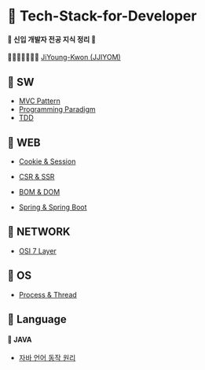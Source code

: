 # :notebook: Tech-Stack-for-Developer

####  :baby_chick: 신입 개발자 전공 지식 정리​ :baby_chick: 

📕📙📒📗📘📔📓 [JiYoung-Kwon (JJIYOM)](https://github.com/JiYoung-Kwon) 



## :pushpin: SW

* [MVC Pattern](https://github.com/JiYoung-Kwon/Tech-Stack-for-Developer/blob/main/docs/SW/%5BSW%5D%20MVC%20%ED%8C%A8%ED%84%B4.md)
* [Programming Paradigm](https://github.com/JiYoung-Kwon/Tech-Stack-for-Developer/blob/main/docs/SW/%5BSW%5D%20%ED%94%84%EB%A1%9C%EA%B7%B8%EB%9E%98%EB%B0%8D%20%ED%8C%A8%EB%9F%AC%EB%8B%A4%EC%9E%84.md)
* [TDD]()

## :pushpin: WEB​

* [Cookie & Session](https://github.com/JiYoung-Kwon/Tech-Stack-for-Developer/blob/main/docs/WEB/%5BWEB%5D%20%EC%BF%A0%ED%82%A4%EC%99%80%20%EC%84%B8%EC%85%98.md)
* [CSR & SSR](https://github.com/JiYoung-Kwon/Tech-Stack-for-Developer/blob/main/docs/WEB/%5BWEB%5D%20CSR%EA%B3%BC%20SSR%20%EC%B0%A8%EC%9D%B4.md)

* [BOM & DOM]()
* [Spring & Spring Boot]()

## :pushpin: NETWORK

* [OSI 7 Layer]()

## :pushpin: OS

* [Process & Thread]()

## :pushpin: Language

#### 		:green_book: JAVA

* [자바 언어 동작 원리]()

